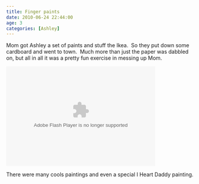 ```yaml
---
title: Finger paints
date: 2010-06-24 22:44:00
age: 3
categories: [Ashley]
---
```

<p>Mom got Ashley a set of paints and stuff the Ikea.  So they put down some cardboard and went to town.  Much more than just the paper was dabbled on, but all in all it was a pretty fun exercise in messing up Mom.</p>  <p><embed type="application/x-shockwave-flash" src="http://picasaweb.google.com/s/c/bin/slideshow.swf" width="400" height="267" flashvars="host=picasaweb.google.com&amp;hl=en_US&amp;feat=flashalbum&amp;RGB=0x000000&amp;feed=http%3A%2F%2Fpicasaweb.google.com%2Fdata%2Ffeed%2Fapi%2Fuser%2Fwyseguys%2Falbumid%2F5484710939389909617%3Falt%3Drss%26kind%3Dphoto%26authkey%3DGv1sRgCOCFpJ7hj7mE9gE%26hl%3Den_US" pluginspage="http://www.macromedia.com/go/getflashplayer" /></p>  <p>There were many cools paintings and even a special I Heart Daddy painting.</p>
